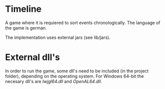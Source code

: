 # Timeline
 A game where it is requiered to sort events chronologically. The language of the game is german.

The implementation uses external jars (see lib/jars).

# External dll's
In order to run the game, some dll's need to be included (in the project folder), depending on the operating system.
For Windows 64-bit the necesary dll's are <i>lwjgl64.dll</i> and <i>OpenAL64.dll</i>.
